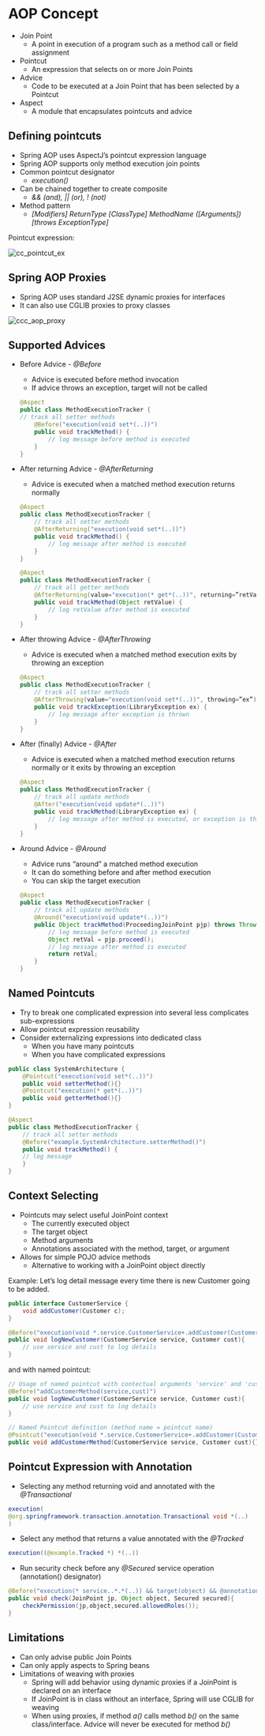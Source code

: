 # AOP Concept
* Join Point
    * A point in execution of a program such as a method call or field assignment
* Pointcut
    * An expression that selects on or more Join Points
* Advice
    * Code to be executed at a Join Point that has been selected by a Pointcut
* Aspect
    * A module that encapsulates pointcuts and advice

## Defining pointcuts
* Spring AOP uses AspectJ’s pointcut expression language
* Spring AOP supports only method execution join points
* Common pointcut designator
    * _execution(<method pattern>)_
* Can be chained together to create composite
    * _&& (and), || (or), ! (not)_
* Method pattern
    * _[Modifiers] ReturnType [ClassType] MethodName ([Arguments]) [throws ExceptionType]_

Pointcut expression:

![cc_pointcut_ex](assets/04-spring_adv_aop_pointcut_execution_within.JPG)

## Spring AOP Proxies
* Spring AOP uses standard J2SE dynamic proxies for interfaces
* It can also use CGLIB proxies to proxy classes

![ccc_aop_proxy](assets/05-spring_adv_aop_proxy.jpg)

## Supported Advices

* Before Advice - _@Before_
    * Advice is executed before method invocation
    * If advice throws an exception, target will not be called

    ```Java
    @Aspect
    public class MethodExecutionTracker {
    // track all setter methods
        @Before("execution(void set*(..))")
        public void trackMethod() {
            // log message before method is executed
        }
    }
    ```


* After returning Advice - _@AfterReturning_
    * Advice is executed when a matched method execution returns normally

    ```Java
    @Aspect
    public class MethodExecutionTracker {
        // track all setter methods
        @AfterReturning("execution(void set*(..))")
        public void trackMethod() {
            // log message after method is executed
        }
    }
    ```

    ```Java
    @Aspect
    public class MethodExecutionTracker {
        // track all getter methods
        @AfterReturning(value="execution(* get*(..))", returning=”retValue”)
        public void trackMethod(Object retValue) {
            // log retValue after method is executed
        }
    }
    ```
    

* After throwing Advice - _@AfterThrowing_  
    * Advice is executed when a matched method execution exits by throwing an exception

    ```Java
    @Aspect
    public class MethodExecutionTracker {
        // track all setter methods
        @AfterThrowing(value="execution(void set*(..))", throwing=”ex”)
        public void trackException(LibraryException ex) {
            // log message after exception is thrown
        }
    }
    ```
    

* After (finally) Advice - _@After_
    * Advice is executed when a matched method execution returns normally or it exits by throwing an exception  

    ```Java
    @Aspect
    public class MethodExecutionTracker {
        // track all update methods
        @After("execution(void update*(..))")
        public void trackMethod(LibraryException ex) {
            // log message after method is executed, or exception is thrown
        }
    }
    ```

* Around Advice - _@Around_
    * Advice runs “around” a matched method execution
    * It can do something before and after method execution
    * You can skip the target execution

    ```Java
    @Aspect
    public class MethodExecutionTracker {
        // track all update methods
        @Around("execution(void update*(..))")
        public Object trackMethod(ProceedingJoinPoint pjp) throws Throwable {
            // log message before method is executed
            Object retVal = pjp.proceed();
            // log message after method is executed
            return retVal;
        }
    } 
    ```

## Named Pointcuts

* Try to break one complicated expression into several less complicates sub-expressions
* Allow pointcut expression reusability
* Consider externalizing expressions into dedicated class
    * When you have many pointcuts
    * When you have complicated expressions

```Java
public class SystemArchitecture {
    @Pointcut("execution(void set*(..))")
    public void setterMethod(){}
    @Pointcut("execution(* get*(..))")
    public void getterMethod(){}
}
```
```Java
@Aspect
public class MethodExecutionTracker {
    // track all setter methods
    @Before("example.SystemArchitecture.setterMethod()")
    public void trackMethod() {
    // log message
    }
}
```

## Context Selecting  

* Pointcuts may select useful JoinPoint context
    * The currently executed object
    * The target object
    * Method arguments
    * Annotations associated with the method, target, or argument
* Allows for simple POJO advice methods
    * Alternative to working with a JoinPoint object directly

Example: Let’s log detail message every time there is new Customer going to be added.
```Java
public interface CustomerService {
    void addCustomer(Customer c);
}
```
```Java
@Before("execution(void *.service.CustomerService+.addCustomer(Customer)) && target(service) && args(cust)")
public void logNewCustomer(CustomerService service, Customer cust){
    // use service and cust to log details
}
```
and with named pointcut:
```Java
// Usage of named pointcut with contectual arguments 'service' and 'cust'
@Before("addCustomerMethod(service,cust)")
public void logNewCustomer(CustomerService service, Customer cust){
    // use service and cust to log details
}

// Named Pointcut definition (method name = pointcut name)
@Pointcut("execution(void *.service.CustomerService+.addCustomer(Customer)) && target(service) && args(cust)")
public void addCustomerMethod(CustomerService service, Customer cust){}
```

## Pointcut Expression with Annotation

* Selecting any method returning void and annotated with the _@Transactional_
```Java
execution(
@org.springframework.transaction.annotation.Transactional void *(..)
)
```

* Select any method that returns a value annotated with the _@Tracked_
```Java
execution((@example.Tracked *) *(..))
```

* Run security check before any _@Secured_ service operation (annotation() designator)
```Java
@Before("execution(* service..*.*(..)) && target(object) && @annotation((secured)")
public void check(JoinPoint jp, Object object, Secured secured){
    checkPermission(jp,object,secured.allowedRoles());
}
```

## Limitations
* Can only advise public Join Points
* Can only apply aspects to Spring beans
* Limitations of weaving with proxies
    * Spring will add behavior using dynamic proxies if a JoinPoint is declared on an interface
    * If JoinPoint is in class without an interface, Spring will use CGLIB for weaving
    * When using proxies, if method _a()_ calls method _b()_ on the same class/interface. Advice will never be executed for method _b()_   